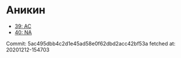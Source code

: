 # Аникин
- [39: AC](39.md)
- [40: NA](40.md)

Commit: 5ac495dbb4c2d1e45ad58e0f62dbd2acc42bf53a
 fetched at: 20201212-154703
